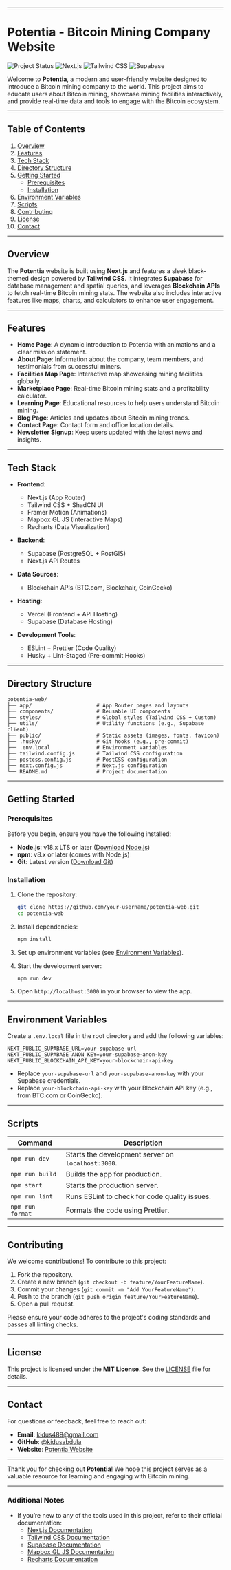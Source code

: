 

---

# **Potentia - Bitcoin Mining Company Website**

![Project Status](https://img.shields.io/badge/status-active-brightgreen) ![Next.js](https://img.shields.io/badge/Next.js-13-blueviolet) ![Tailwind CSS](https://img.shields.io/badge/Tailwind%20CSS-3.x-blue) ![Supabase](https://img.shields.io/badge/Supabase-PostgreSQL-orange)

Welcome to **Potentia**, a modern and user-friendly website designed to introduce a Bitcoin mining company to the world. This project aims to educate users about Bitcoin mining, showcase mining facilities interactively, and provide real-time data and tools to engage with the Bitcoin ecosystem.

---

## **Table of Contents**
1. [Overview](#overview)
2. [Features](#features)
3. [Tech Stack](#tech-stack)
4. [Directory Structure](#directory-structure)
5. [Getting Started](#getting-started)
   - [Prerequisites](#prerequisites)
   - [Installation](#installation)
6. [Environment Variables](#environment-variables)
7. [Scripts](#scripts)
8. [Contributing](#contributing)
9. [License](#license)
10. [Contact](#contact)

---

## **Overview**

The **Potentia** website is built using **Next.js** and features a sleek black-themed design powered by **Tailwind CSS**. It integrates **Supabase** for database management and spatial queries, and leverages **Blockchain APIs** to fetch real-time Bitcoin mining stats. The website also includes interactive features like maps, charts, and calculators to enhance user engagement.

---

## **Features**

- **Home Page**: A dynamic introduction to Potentia with animations and a clear mission statement.
- **About Page**: Information about the company, team members, and testimonials from successful miners.
- **Facilities Map Page**: Interactive map showcasing mining facilities globally.
- **Marketplace Page**: Real-time Bitcoin mining stats and a profitability calculator.
- **Learning Page**: Educational resources to help users understand Bitcoin mining.
- **Blog Page**: Articles and updates about Bitcoin mining trends.
- **Contact Page**: Contact form and office location details.
- **Newsletter Signup**: Keep users updated with the latest news and insights.

---

## **Tech Stack**

- **Frontend**:
  - Next.js (App Router)
  - Tailwind CSS + ShadCN UI
  - Framer Motion (Animations)
  - Mapbox GL JS (Interactive Maps)
  - Recharts (Data Visualization)

- **Backend**:
  - Supabase (PostgreSQL + PostGIS)
  - Next.js API Routes

- **Data Sources**:
  - Blockchain APIs (BTC.com, Blockchair, CoinGecko)

- **Hosting**:
  - Vercel (Frontend + API Hosting)
  - Supabase (Database Hosting)

- **Development Tools**:
  - ESLint + Prettier (Code Quality)
  - Husky + Lint-Staged (Pre-commit Hooks)

---

## **Directory Structure**

```
potentia-web/
├── app/                     # App Router pages and layouts
├── components/              # Reusable UI components
├── styles/                  # Global styles (Tailwind CSS + Custom)
├── utils/                   # Utility functions (e.g., Supabase client)
├── public/                  # Static assets (images, fonts, favicon)
├── .husky/                  # Git hooks (e.g., pre-commit)
├── .env.local               # Environment variables
├── tailwind.config.js       # Tailwind CSS configuration
├── postcss.config.js        # PostCSS configuration
├── next.config.js           # Next.js configuration
└── README.md                # Project documentation
```

---

## **Getting Started**

### **Prerequisites**

Before you begin, ensure you have the following installed:
- **Node.js**: v18.x LTS or later ([Download Node.js](https://nodejs.org/))
- **npm**: v8.x or later (comes with Node.js)
- **Git**: Latest version ([Download Git](https://git-scm.com/))

### **Installation**

1. Clone the repository:
   ```bash
   git clone https://github.com/your-username/potentia-web.git
   cd potentia-web
   ```

2. Install dependencies:
   ```bash
   npm install
   ```

3. Set up environment variables (see [Environment Variables](#environment-variables)).

4. Start the development server:
   ```bash
   npm run dev
   ```

5. Open `http://localhost:3000` in your browser to view the app.

---

## **Environment Variables**

Create a `.env.local` file in the root directory and add the following variables:

```env
NEXT_PUBLIC_SUPABASE_URL=your-supabase-url
NEXT_PUBLIC_SUPABASE_ANON_KEY=your-supabase-anon-key
NEXT_PUBLIC_BLOCKCHAIN_API_KEY=your-blockchain-api-key
```

- Replace `your-supabase-url` and `your-supabase-anon-key` with your Supabase credentials.
- Replace `your-blockchain-api-key` with your Blockchain API key (e.g., from BTC.com or CoinGecko).

---

## **Scripts**

| Command         | Description                                      |
|------------------|--------------------------------------------------|
| `npm run dev`   | Starts the development server on `localhost:3000`. |
| `npm run build` | Builds the app for production.                   |
| `npm start`     | Starts the production server.                    |
| `npm run lint`  | Runs ESLint to check for code quality issues.    |
| `npm run format`| Formats the code using Prettier.                 |

---

## **Contributing**

We welcome contributions! To contribute to this project:

1. Fork the repository.
2. Create a new branch (`git checkout -b feature/YourFeatureName`).
3. Commit your changes (`git commit -m "Add YourFeatureName"`).
4. Push to the branch (`git push origin feature/YourFeatureName`).
5. Open a pull request.

Please ensure your code adheres to the project's coding standards and passes all linting checks.

---

## **License**

This project is licensed under the **MIT License**. See the [LICENSE](LICENSE) file for details.

---

## **Contact**

For questions or feedback, feel free to reach out:

- **Email**: kidus489@gmail.com
- **GitHub**: [@kidusabdula](https://github.com/kidusabdula)
- **Website**: [Potentia Website](https://potentia.com)

---

Thank you for checking out **Potentia**! We hope this project serves as a valuable resource for learning and engaging with Bitcoin mining.

---

### **Additional Notes**
- If you’re new to any of the tools used in this project, refer to their official documentation:
  - [Next.js Documentation](https://nextjs.org/docs)
  - [Tailwind CSS Documentation](https://tailwindcss.com/docs)
  - [Supabase Documentation](https://supabase.com/docs)
  - [Mapbox GL JS Documentation](https://docs.mapbox.com/mapbox-gl-js/api/)
  - [Recharts Documentation](https://recharts.org/en-US)


